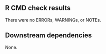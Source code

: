 ## R CMD check results

There were no ERRORs, WARNINGs, or NOTEs. 

## Downstream dependencies

None. 


